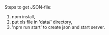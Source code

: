Steps to get JSON-file:
1) npm install,
2) put xls file in 'data/' directory,
3) 'npm run start' to create json and start server.